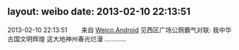 layout: weibo
date: 2013-02-10 22:13:51
---
<meta name="referrer" content="no-referrer" />

2013-02-10 22:13:51  &nbsp;&nbsp;&nbsp;&nbsp;&nbsp;&nbsp; 来自 <a href="http://app.weibo.com/t/feed/l4RWD" rel="nofollow">Weico.Android</a>
见西区广场公厕霸气对联: 我中华古国文明辉煌 这大地神州春光烂漫 ………… ​​​
